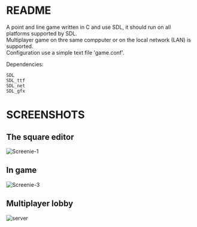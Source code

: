 README
===

A point and line game written in C and use SDL, it should run on all platforms supported by SDL.  
Multiplayer game on thre same compputer or on the local network (LAN) is supported.  
Configuration use a simple text file 'game.conf'.  

Dependencies:  

    SDL  
    SDL_ttf  
    SDL_net  
    SDL_gfx  

SCREENSHOTS
===

The square editor 
---
![Screenie-1](https://github.com/downloads/glittercutter/squares_and_lines/screenie-1.png)

In game 
---
![Screenie-3](https://github.com/downloads/glittercutter/squares_and_lines/screenie-3.png)

Multiplayer lobby  
---
![server](https://github.com/downloads/glittercutter/squares_and_lines/server.png)
